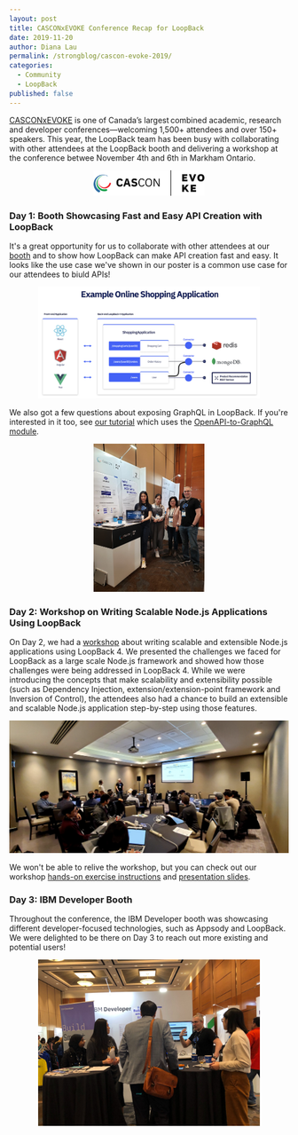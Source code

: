 ```yaml
---
layout: post
title: CASCONxEVOKE Conference Recap for LoopBack
date: 2019-11-20
author: Diana Lau
permalink: /strongblog/cascon-evoke-2019/
categories:
  - Community
  - LoopBack
published: false
---
```


[CASCONxEVOKE](https://www-01.ibm.com/ibm/cas/cascon/) is one of Canada’s largest combined academic, research and developer conferences—welcoming 1,500+ attendees and over 150+ speakers. This year, the LoopBack team has been busy with collaborating with other attendees at the LoopBack booth and delivering a workshop at the conference betwee November 4th and 6th in Markham Ontario.

<!--more-->

<p style='text-align:center'>
  <img src='../blog-assets/2019/11/casconxevoke_logo.png' alt='CASCONxEVOKE logo' width=200>
</p>

### Day 1: Booth Showcasing Fast and Easy API Creation with LoopBack 

It's a great opportunity for us to collaborate with other attendees at our [booth](https://pheedloop.com/cascon/site/sessions/?id=DugCzZ) and to show how LoopBack can make API creation fast and easy. It looks like the use case we've shown in our poster is a common use case for our attendees to biuld APIs! 

<p style='text-align:center'>
  <img src='../blog-assets/2019/11/shopping-app-usecase.png' alt='shopping app example' width=400>
</p>

We also got a few questions about exposing GraphQL in LoopBack. If you're interested in it too, see [our tutorial](https://loopback.io/doc/en/lb4/exposing-graphql-apis.html) which uses the [OpenAPI-to-GraphQL module](https://loopback.io/openapi-to-graphql.html). 

<p style='text-align:center'>
  <img src='../blog-assets/2019/11/loopback-poster-casconevoke1.jpg' alt='event photo for booth' width=200>
</p>


### Day 2: Workshop on Writing Scalable Node.js Applications Using LoopBack

On Day 2, we had a [workshop](https://pheedloop.com/cascon/site/sessions/?id=OhNsKW) about writing scalable and extensible Node.js applications using LoopBack 4. We presented the challenges we faced for LoopBack as a large scale Node.js framework and showed how those challenges were being addressed in LoopBack 4. While we were introducing the concepts that make scalability and extensibility possible (such as Dependency Injection, extension/extension-point framework and Inversion of Control), the attendees also had a chance to build an extensible and scalable Node.js application step-by-step using those features. 

![workshop photo](../blog-assets/2019/11/loopback-workshop-casconxevoke.png)

We won't be able to relive the workshop, but you can check out our workshop [hands-on exercise instructions](https://github.com/strongloop/cascon2019) and [presentation slides](https://github.com/strongloop/cascon2019/blob/master/2019cascon-workshop-presentation-pdf.pdf).

### Day 3: IBM Developer Booth

Throughout the conference, the IBM Developer booth was showcasing different developer-focused technologies, such as Appsody and LoopBack. We were delighted to be there on Day 3 to reach out more existing and potential users!

<p style='text-align:center'>
  <img src='../blog-assets/2019/11/loopback-ibmdeveloperbooth.jpg' alt='IBM Developer booth picture' width=400>
</p>
